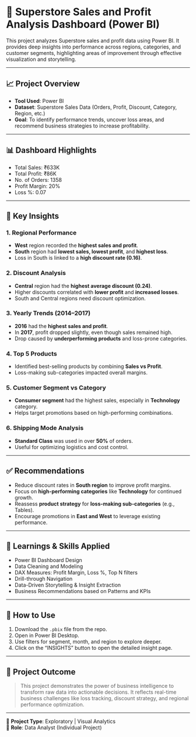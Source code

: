# 🛒 Superstore Sales and Profit Analysis Dashboard (Power BI)

This project analyzes Superstore sales and profit data using Power BI. It provides deep insights into performance across regions, categories, and customer segments, highlighting areas of improvement through effective visualization and storytelling.

---

## 📈 Project Overview

- **Tool Used**: Power BI  
- **Dataset**: Superstore Sales Data (Orders, Profit, Discount, Category, Region, etc.)  
- **Goal**: To identify performance trends, uncover loss areas, and recommend business strategies to increase profitability.

---

## 📊 Dashboard Highlights

- Total Sales: ₹633K  
- Total Profit: ₹86K  
- No. of Orders: 1358  
- Profit Margin: 20%  
- Loss %: 0.07

---

## 📌 Key Insights

### 1. **Regional Performance**
- **West** region recorded the **highest sales and profit**.
- **South** region had **lowest sales, lowest profit**, and **highest loss**.
- Loss in South is linked to a **high discount rate (0.16)**.

### 2. **Discount Analysis**
- **Central** region had the **highest average discount (0.24)**.
- Higher discounts correlated with **lower profit** and **increased losses**.
- South and Central regions need discount optimization.

### 3. **Yearly Trends (2014–2017)**
- **2016** had the **highest sales and profit**.
- In **2017**, profit dropped slightly, even though sales remained high.
- Drop caused by **underperforming products** and loss-prone categories.

### 4. **Top 5 Products**
- Identified best-selling products by combining **Sales vs Profit**.
- Loss-making sub-categories impacted overall margins.

### 5. **Customer Segment vs Category**
- **Consumer segment** had the highest sales, especially in **Technology** category.
- Helps target promotions based on high-performing combinations.

### 6. **Shipping Mode Analysis**
- **Standard Class** was used in over **50%** of orders.
- Useful for optimizing logistics and cost control.

---

## ✅ Recommendations

- Reduce discount rates in **South region** to improve profit margins.
- Focus on **high-performing categories** like **Technology** for continued growth.
- Reassess **product strategy** for **loss-making sub-categories** (e.g., Tables).
- Encourage promotions in **East and West** to leverage existing performance.

---

## 🧠 Learnings & Skills Applied

- Power BI Dashboard Design  
- Data Cleaning and Modeling  
- DAX Measures: Profit Margin, Loss %, Top N filters  
- Drill-through Navigation  
- Data-Driven Storytelling & Insight Extraction  
- Business Recommendations based on Patterns and KPIs

---

## 📌 How to Use

1. Download the `.pbix` file from the repo.
2. Open in Power BI Desktop.
3. Use filters for segment, month, and region to explore deeper.
4. Click on the “INSIGHTS” button to open the detailed insight page.

---

## 📍 Project Outcome

> This project demonstrates the power of business intelligence to transform raw data into actionable decisions. It reflects real-time business challenges like loss tracking, discount strategy, and regional performance optimization.

---

📁 **Project Type**: Exploratory | Visual Analytics  
🎯 **Role**: Data Analyst (Individual Project)
